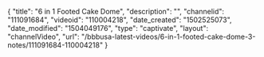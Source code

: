{
    "title": "6 in 1 Footed Cake Dome",
    "description": "",
    "channelid": "111091684",
    "videoid": "110004218",
    "date_created": "1502525073",
    "date_modified": "1504049176",
    "type": "captivate",
    "layout": "channelVideo",
    "url": "\/bbbusa-latest-videos\/6-in-1-footed-cake-dome-3-notes\/111091684-110004218"
}